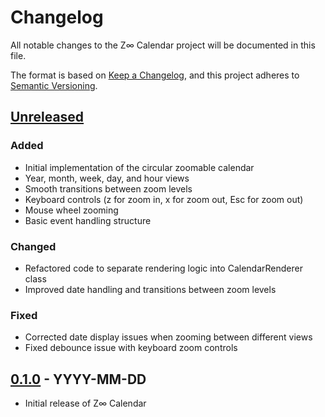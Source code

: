 # Changelog

All notable changes to the Z∞ Calendar project will be documented in this file.

The format is based on [Keep a Changelog](https://keepachangelog.com/en/1.0.0/),
and this project adheres to [Semantic Versioning](https://semver.org/spec/v2.0.0.html).

## [Unreleased]

### Added
- Initial implementation of the circular zoomable calendar
- Year, month, week, day, and hour views
- Smooth transitions between zoom levels
- Keyboard controls (z for zoom in, x for zoom out, Esc for zoom out)
- Mouse wheel zooming
- Basic event handling structure

### Changed
- Refactored code to separate rendering logic into CalendarRenderer class
- Improved date handling and transitions between zoom levels

### Fixed
- Corrected date display issues when zooming between different views
- Fixed debounce issue with keyboard zoom controls

## [0.1.0] - YYYY-MM-DD
- Initial release of Z∞ Calendar

[Unreleased]: https://github.com/YourUsername/z-infinity-calendar/compare/v0.1.0...HEAD
[0.1.0]: https://github.com/YourUsername/z-infinity-calendar/releases/tag/v0.1.0
